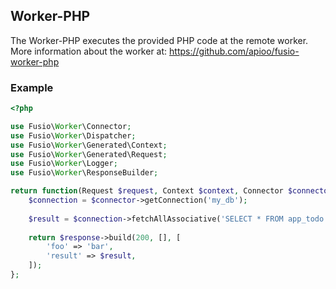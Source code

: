 
## Worker-PHP

The Worker-PHP executes the provided PHP code at the remote worker. More
information about the worker at: https://github.com/apioo/fusio-worker-php

### Example

```php
<?php

use Fusio\Worker\Connector;
use Fusio\Worker\Dispatcher;
use Fusio\Worker\Generated\Context;
use Fusio\Worker\Generated\Request;
use Fusio\Worker\Logger;
use Fusio\Worker\ResponseBuilder;

return function(Request $request, Context $context, Connector $connector, ResponseBuilder $response, Dispatcher $dispatcher, Logger $logger) {
    $connection = $connector->getConnection('my_db');
    
    $result = $connection->fetchAllAssociative('SELECT * FROM app_todo');
    
    return $response->build(200, [], [
        'foo' => 'bar',
        'result' => $result,
    ]);
};
```
